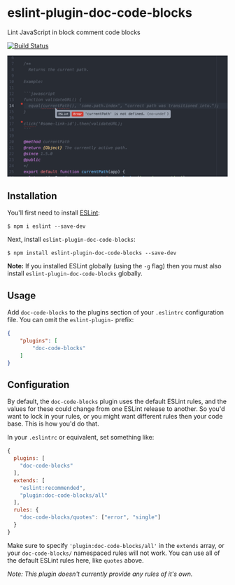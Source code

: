 # eslint-plugin-doc-code-blocks

Lint JavaScript in block comment code blocks

[![Build Status](https://travis-ci.org/knownasilya/eslint-plugin-doc-code-blocks.svg?branch=master)](https://travis-ci.org/knownasilya/eslint-plugin-doc-code-blocks)

![Screenshot](screenshot.png)

## Installation

You'll first need to install [ESLint](http://eslint.org):

```
$ npm i eslint --save-dev
```

Next, install `eslint-plugin-doc-code-blocks`:

```
$ npm install eslint-plugin-doc-code-blocks --save-dev
```

**Note:** If you installed ESLint globally (using the `-g` flag) then you must also install `eslint-plugin-doc-code-blocks` globally.

## Usage

Add `doc-code-blocks` to the plugins section of your `.eslintrc` configuration file. You can omit the `eslint-plugin-` prefix:

```json
{
    "plugins": [
        "doc-code-blocks"
    ]
}
```

## Configuration

By default, the `doc-code-blocks` plugin uses the default ESLint rules, and the values for these could change
from one ESLint release to another. So you'd want to lock in your rules, or you might want different rules
then your code base. This is how you'd do that.

In your `.eslintrc` or equivalent, set something like:

```js
{
  plugins: [
    "doc-code-blocks"
  ],
  extends: [
    "eslint:recommended",
    "plugin:doc-code-blocks/all"
  ],
  rules: {
    "doc-code-blocks/quotes": ["error", "single"]
  }
}
```

Make sure to specify `'plugin:doc-code-blocks/all'` in the `extends` array, or your `doc-code-blocks/` namespaced rules will not work.
You can use all of the default ESLint rules here, like `quotes` above.

*Note: This plugin doesn't currently provide any rules of it's own.*
